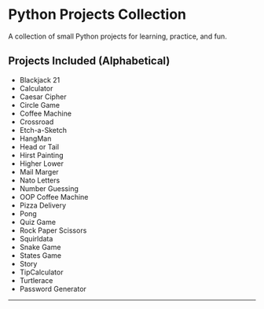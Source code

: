 # Python Projects Collection

A collection of small Python projects for learning, practice, and fun.

## Projects Included (Alphabetical)

- Blackjack 21
- Calculator
- Caesar Cipher
- Circle Game
- Coffee Machine
- Crossroad
- Etch-a-Sketch
- HangMan
- Head or Tail
- Hirst Painting
- Higher Lower
- Mail Marger
- Nato Letters
- Number Guessing
- OOP Coffee Machine
- Pizza Delivery
- Pong
- Quiz Game
- Rock Paper Scissors
- Squirldata
- Snake Game
- States Game
- Story
- TipCalculator 
- Turtlerace
- Password Generator

---

